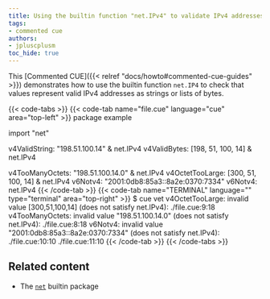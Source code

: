 ```yaml
---
title: Using the builtin function "net.IPv4" to validate IPv4 addresses
tags:
- commented cue
authors:
- jpluscplusm
toc_hide: true
---
```


This [Commented CUE]({{< relref "docs/howto#commented-cue-guides" >}})
demonstrates how to use the builtin function `net.IP4` to check that values
represent valid IPv4 addresses as strings or lists of bytes.

{{< code-tabs >}}
{{< code-tab name="file.cue" language="cue"  area="top-left" >}}
package example

import "net"

v4ValidString: "198.51.100.14" & net.IPv4
v4ValidBytes: [198, 51, 100, 14] & net.IPv4

v4TooManyOctets: "198.51.100.14.0" & net.IPv4
v4OctetTooLarge: [300, 51, 100, 14] & net.IPv4
v6Notv4: "2001:0db8:85a3::8a2e:0370:7334"
v6Notv4: net.IPv4
{{< /code-tab >}}
{{< code-tab name="TERMINAL" language="" type="terminal" area="top-right" >}}
$ cue vet
v4OctetTooLarge: invalid value [300,51,100,14] (does not satisfy net.IPv4):
    ./file.cue:9:18
v4TooManyOctets: invalid value "198.51.100.14.0" (does not satisfy net.IPv4):
    ./file.cue:8:18
v6Notv4: invalid value "2001:0db8:85a3::8a2e:0370:7334" (does not satisfy net.IPv4):
    ./file.cue:10:10
    ./file.cue:11:10
{{< /code-tab >}}
{{< /code-tabs >}}

## Related content

- The [`net`](https://pkg.go.dev/cuelang.org/go/pkg/net) builtin package
